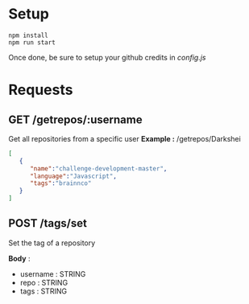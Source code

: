 # Setup

    npm install
    npm run start

Once done, be sure to setup your github credits in *config.js*

# Requests
## GET /getrepos/:username
Get all repositories from a specific user
**Example :**
/getrepos/Darkshei

```json
[
   {
      "name":"challenge-development-master",
      "language":"Javascript",
      "tags":"brainnco"
   }
]
```
## POST /tags/set
Set the tag of a repository

**Body** :

 - username : STRING
 - repo : STRING
 - tags : STRING
